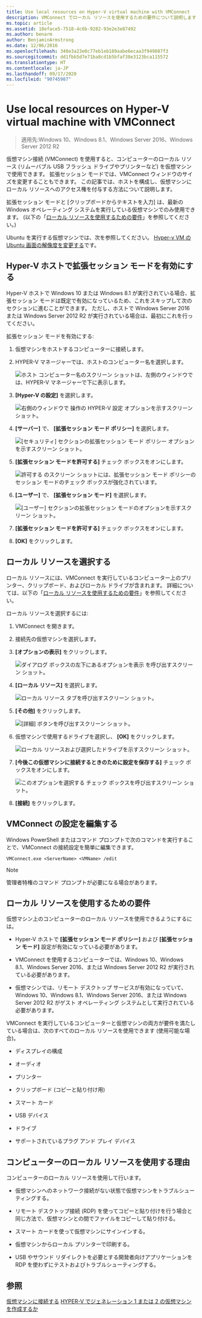 ```yaml
---
title: Use local resources on Hyper-V virtual machine with VMConnect
description: VMConnect でローカル リソースを使用するための要件について説明します
ms.topic: article
ms.assetid: 18eface5-7518-4c6b-9282-93e2e3e87492
ms.author: benarm
author: BenjaminArmstrong
ms.date: 12/06/2016
ms.openlocfilehash: 340e3a23e0c77eb1eb189aabe6ecaa3f949087f3
ms.sourcegitcommit: dd1fbb5d7e71ba8cd1b5bfaf38e3123bca115572
ms.translationtype: HT
ms.contentlocale: ja-JP
ms.lasthandoff: 09/17/2020
ms.locfileid: "90745987"
---
```

# <a name="use-local-resources-on-hyper-v-virtual-machine-with-vmconnect"></a>Use local resources on Hyper-V virtual machine with VMConnect

>適用先:Windows 10、Windows 8.1、Windows Server 2016、Windows Server 2012 R2

仮想マシン接続 (VMConnect) を使用すると、コンピューターのローカル リソース (リムーバブル USB フラッシュ ドライブやプリンターなど) を仮想マシンで使用できます。 拡張セッション モードでは、VMConnect ウィンドウのサイズを変更することもできます。 この記事では、ホストを構成し、仮想マシンにローカル リソースへのアクセス権を付与する方法について説明します。

拡張セッション モードと [クリップボードからテキストを入力] は、最新の Windows オペレーティング システムを実行している仮想マシンでのみ使用できます。 \(以下の「[ローカル リソースを使用するための要件](#requirements-for-using-local-resources)」を参照してください。\)

Ubuntu を実行する仮想マシンでは、次を参照してください。 [Hyper-v VM の Ubuntu 画面の解像度を変更する](/archive/blogs/virtual_pc_guy/changing-ubuntu-screen-resolution-in-a-hyper-v-vm)です。

## <a name="turn-on-enhanced-session-mode-on-a-hyper-v-host"></a>Hyper-V ホストで拡張セッション モードを有効にする
Hyper-V ホストで Windows 10 または Windows 8.1 が実行されている場合、拡張セッション モードは既定で有効になっているため、これをスキップして次のセクションに進むことができます。 ただし、ホストで Windows Server 2016 または Windows Server 2012 R2 が実行されている場合は、最初にこれを行ってください。

拡張セッション モードを有効にする:

1.  仮想マシンをホストするコンピューターに接続します。

2.  HYPER-V マネージャーでは、ホストのコンピューター名を選択します。

    ![ホスト コンピューター名のスクリーン ショットは、左側のウィンドウでは、HYPER-V マネージャーで下に表示します。](media/Hyper-V-HyperVManager-HostNameSelected.png)

3.  **[Hyper-V の設定]** を選択します。

    ![右側のウィンドウで 操作の HYPER-V 設定 オプションを示すスクリーン ショット。](media/HyperV-ActionsHyperVSettings.png)

4.  **[サーバー]** で、 **[拡張セッション モード ポリシー]** を選択します。

    ![[セキュリティ] セクションの拡張セッション モード ポリシー オプションを示すスクリーン ショット。](media/Hyper-V-Settings-ServerEnhancedSessionModePolicy.png)

5.  **[拡張セッション モードを許可する]** チェック ボックスをオンにします。

    ![許可する のスクリーン ショットには、拡張セッション モード ポリシーのセッション モードのチェック ボックスが強化されています。](media/Hyper-V-Settings-EnhancedSessionModePolicyCheckBox.png)

6.  **[ユーザー]** で、 **[拡張セッション モード]** を選択します。

    ![[ユーザー] セクションの拡張セッション モードのオプションを示すスクリーン ショット。 ](media/Hyper-V-Settings-UserEnhancedSessionMode.png)

7.  **[拡張セッション モードを許可する]** チェック ボックスをオンにします。

8.  **[OK]** をクリックします。

## <a name="choose-a-local-resource"></a>ローカル リソースを選択する

ローカル リソースには、VMConnect を実行しているコンピューター上のプリンター、クリップボード、およびローカル ドライブが含まれます。 詳細については、以下の「[ローカル リソースを使用するための要件](#requirements-for-using-local-resources)」を参照してください。

ローカル リソースを選択するには:

1.  VMConnect を開きます。

2.  接続先の仮想マシンを選択します。

3.  **[オプションの表示]** をクリックします。

    ![ダイアログ ボックスの左下にあるオプションを表示 を呼び出すスクリーン ショット。](media/HyperV-VMConnect-DisplayConfig.png)

4.  **[ローカル リソース]** を選択します。

    ![ローカル リソース タブを呼び出すスクリーン ショット。](media/HyperV-VMConnect-DisplayConfig-LocalResources.png)

5.  **[その他]** をクリックします。

    ![[詳細] ボタンを呼び出すスクリーン ショット。](media/HyperV-VMConnect-DisplayConfig-LocalResourcesMore.png)

6.  仮想マシンで使用するドライブを選択し、 **[OK]** をクリックします。

    ![ローカル リソースおよび選択したドライブを示すスクリーン ショット。](media/HyperV-VMConnect-Settings-LocalResourcesDrives.png)

7.  **[今後この仮想マシンに接続するときのために設定を保存する]** チェック ボックスをオンにします。

    ![このオプションを選択する チェック ボックスを呼び出すスクリーン ショット。](media/HyperV-VMConnect-SaveSettings.png)

8.  **[接続]** をクリックします。

## <a name="edit-vmconnect-settings"></a>VMConnect の設定を編集する

Windows PowerShell またはコマンド プロンプトで次のコマンドを実行することで、VMConnect の接続設定を簡単に編集できます。

`VMConnect.exe <ServerName> <VMName> /edit`

> [!Note]
> 管理者特権のコマンド プロンプトが必要になる場合があります。

## <a name="requirements-for-using-local-resources"></a>ローカル リソースを使用するための要件

仮想マシン上のコンピューターのローカル リソースを使用できるようにするには。

-   Hyper-V ホストで **[拡張セッション モード ポリシー]** および **[拡張セッション モード]** 設定が有効になっている必要があります。

-   VMConnect を使用するコンピューターでは、Windows 10、Windows 8.1、Windows Server 2016、または Windows Server 2012 R2 が実行されている必要があります。

-   仮想マシンでは、リモート デスクトップ サービスが有効になっていて、Windows 10、Windows 8.1、Windows Server 2016、または Windows Server 2012 R2 がゲスト オペレーティング システムとして実行されている必要があります。

VMConnect を実行しているコンピューターと仮想マシンの両方が要件を満たしている場合は、次のすべてのローカル リソースを使用できます (使用可能な場合)。

-   ディスプレイの構成

-   オーディオ

-   プリンター

-   クリップボード (コピーと貼り付け用)

-   スマート カード

-   USB デバイス

-   ドライブ

-   サポートされているプラグ アンド プレイ デバイス

## <a name="why-use-a-computers-local-resources"></a>コンピューターのローカル リソースを使用する理由
コンピューターのローカル リソースを使用して行います。

-   仮想マシンへのネットワーク接続がない状態で仮想マシンをトラブルシューティングする。

-   リモート デスクトップ接続 (RDP) を使ってコピーと貼り付けを行う場合と同じ方法で、仮想マシンとの間でファイルをコピーして貼り付ける。

-   スマート カードを使って仮想マシンにサインインする。

-   仮想マシンからローカル プリンターで印刷する。

-   USB やサウンド リダイレクトを必要とする開発者向けアプリケーションを RDP を使わずにテストおよびトラブルシューティングする。

## <a name="see-also"></a>参照
[仮想マシンに接続する](/previous-versions/windows/it-pro/windows-server-2008-R2-and-2008/cc742407(v=ws.11))
[HYPER-V でジェネレーション 1 または 2 の仮想マシンを作成するか](../plan/Should-I-create-a-generation-1-or-2-virtual-machine-in-Hyper-V.md)